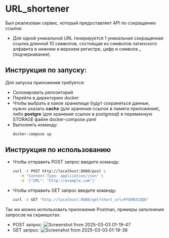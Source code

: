 # URL_shortener
Был реализован сервис, который предоставляет API по сокращению ссылок:
  - Для одной уникальной URL генерируется 1 уникальная сокращенная ссылка длинной 10 символов, состоящая из символов латинского алфавита в нижнем и верхнем регистре, цифр и символа _ (подчеркивание).
## Инструкция по запуску:
  Для запуска приложения требуется:
  - Склонировать репозиторий
  - Перейти в директорию docker
  - Чтобы выбрать в какое хранилище будут сохраняться данные, нужно указать __cache__ (для хранения ссылок в памяти приложения), либо __postgre__ (для хранения ссылок в postgresql) в переменную STORAGE файле docker-compose.yaml 
  - Выполнить команду:
    ```bash
    docker-compose up
## Инструкция по использованию
  - Чтобы отправить POST запрос введите команду:
    ```bash
    curl -X POST http://localhost:8080/post \
       -H "Content-Type: application/json" \
       -d '{"URL": "http://example.com"}'
    ```
  - Чтобы отправить GET запрос введите команду:
    ```bash
    curl -X GET "http://localhost:8080/get?short_url=PFEHN3CQQb"
    ```
Так же можно использовать приложение Postman, примеры заполнения запросов на скриншотах:
  - POST запрос:
     ![Screenshot from 2025-03-03 01-19-47](https://github.com/user-attachments/assets/1d3e96c4-2f13-4403-be02-35f02e590a2e)
  -  GET запрос:
     ![Screenshot from 2025-03-03 01-19-38](https://github.com/user-attachments/assets/f6d69924-20a4-4bae-8ce3-f609de58b8fc)

